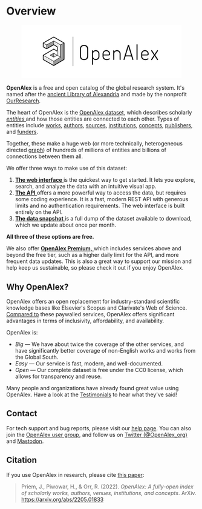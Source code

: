# Overview

<figure><img src=".gitbook/assets/OpenAlex-logo-5.png" alt=""><figcaption></figcaption></figure>

**OpenAlex** is a free and open catalog of the global research system. It's named after the [ancient Library of Alexandria](https://en.wikipedia.org/wiki/Library\_of\_Alexandria) and made by the nonprofit [OurResearch](https://ourresearch.org/).

The heart of OpenAlex is the [OpenAlex dataset](broken-reference), which describes scholarly [_entities_ ](api-entities/entities-overview.md)and how those entities are connected to each other. Types of entities include [works](api-entities/works/), [authors](api-entities/authors/), [sources](api-entities/sources/), [institutions](api-entities/institutions/), [concepts](api-entities/concepts/), [publishers](api-entities/publishers/), and [funders](api-entities/funders/).

Together, these make a huge web (or more technically, heterogeneous directed [graph](https://en.wikipedia.org/wiki/Graph\_theory)) of hundreds of millions of entities and billions of connections between them all.

We offer three ways to make use of this dataset:

1. [**The web interface** ](broken-reference)is the quickest way to get started. It lets you explore, search, and analyze the data with an intuitive visual app.
2. [**The API** ](broken-reference)offers a more powerful way to access the data, but requires some coding experience. It is a fast, modern REST API with generous limits and no authentication requirements. The web interface is built entirely on the API.
3. [**The data snapshot** ](broken-reference)is a full dump of the dataset available to download, which we update about once per month.

**All three of these options are free.**

We also offer [**OpenAlex Premium,** ](https://openalex.org/pricing)which includes services above and beyond the free tier, such as a higher daily limit for the API, and more frequent data updates. This is also a great way to support our mission and help keep us sustainable, so please check it out if you enjoy OpenAlex.

## Why OpenAlex?

OpenAlex offers an open replacement for industry-standard scientific knowledge bases like Elsevier's Scopus and Clarivate's Web of Science. [Compared to](https://openalex.org/about#comparison) these paywalled services, OpenAlex offers significant advantages in terms of inclusivity, affordability, and availability.

OpenAlex is:

* _Big —_ We have about twice the coverage of the other services, and have significantly better coverage of non-English works and works from the Global South.
* _Easy —_ Our service is fast, modern, and well-documented.
* _Open —_ Our complete dataset is free under the CC0 license, which allows for transparency and reuse.

Many people and organizations have already found great value using OpenAlex. Have a look at the [Testimonials](https://openalex.org/testimonials) to hear what they've said!

## Contact

For tech support and bug reports, please visit our [help page](https://openalex.org/help). You can also join the [OpenAlex user group](https://groups.google.com/g/openalex-users), and follow us on [Twitter (@OpenAlex\_org)](https://twitter.com/openalex\_org) and [Mastodon](https://mastodon.social/@OpenAlex).

## Citation

If you use OpenAlex in research, please cite [this paper](https://arxiv.org/abs/2205.01833):

> Priem, J., Piwowar, H., & Orr, R. (2022). _OpenAlex: A fully-open index of scholarly works, authors, venues, institutions, and concepts_. ArXiv. https://arxiv.org/abs/2205.01833

